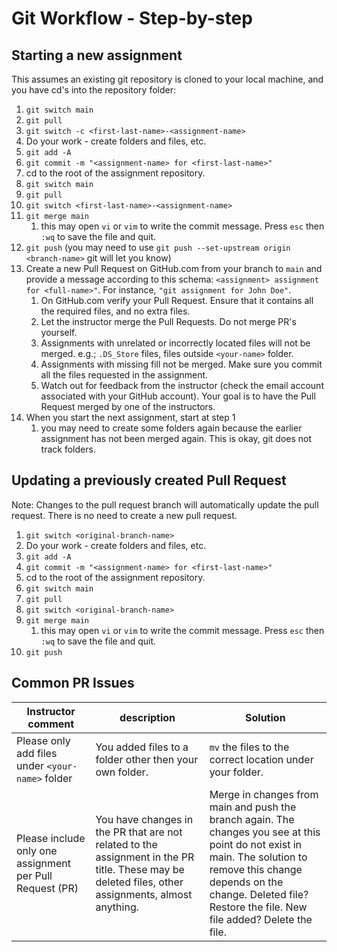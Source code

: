 # Git Workflow - Step-by-step

## Starting a new assignment

This assumes an existing git repository is cloned to your local machine, and you have cd's into the repository folder:

1. `git switch main`
2. `git pull`
3. `git switch -c <first-last-name>-<assignment-name>`
4. Do your work - create folders and files, etc.
5. `git add -A`
6. `git commit -m "<assignment-name> for <first-last-name>"`
7. cd to the root of the assignment repository.
8. `git switch main`
9. `git pull`
10. `git switch <first-last-name>-<assignment-name>`
11. `git merge main`
    1. this may open `vi` or `vim` to write the commit message. Press `esc` then `:wq` to save the file and quit.
12. `git push` (you may need to use `git push --set-upstream origin <branch-name>` git will let you know)
13. Create a new Pull Request on GitHub.com from your branch to `main` and provide a message according to this schema: `<assignment> assignment for <full-name>"`. For instance, `"git assignment for John Doe"`.
    1. On GitHub.com verify your Pull Request. Ensure that it contains all the required files, and no extra files.
    2. Let the instructor merge the Pull Requests. Do not merge PR's yourself.
    3. Assignments with unrelated or incorrectly located files will not be merged. e.g.; `.DS_Store` files, files outside `<your-name>` folder.
    4. Assignments with missing fill not be merged. Make sure you commit all the files requested in the assignment.
    5. Watch out for feedback from the instructor (check the email account associated with your GitHub account). Your goal is to have the Pull Request merged by one of the instructors.
14. When you start the next assignment, start at step 1
    1. you may need to create some folders again because the earlier assignment has not been merged again. This is okay, git does not track folders.

## Updating a previously created Pull Request

Note: Changes to the pull request branch will automatically update the pull request. There is no need to create a new pull request.

1. `git switch <original-branch-name>`
2. Do your work - create folders and files, etc.
3. `git add -A`
4. `git commit -m "<assignment-name> for <first-last-name>"`
5. cd to the root of the assignment repository.
6. `git switch main`
7. `git pull`
8. `git switch <original-branch-name>`
9. `git merge main`
   1. this may open `vi` or `vim` to write the commit message. Press `esc` then `:wq` to save the file and quit.
10. `git push`

## Common PR Issues

| Instructor comment                                       | description                                                                                                                                        | Solution                                                                                                                                                                                                                                 |
| -------------------------------------------------------- | -------------------------------------------------------------------------------------------------------------------------------------------------- | ---------------------------------------------------------------------------------------------------------------------------------------------------------------------------------------------------------------------------------------- |
| Please only add files under `<your-name>` folder         | You added files to a folder other then your own folder.                                                                                            | `mv` the files to the correct location under your folder.                                                                                                                                                                                |
| Please include only one assignment per Pull Request (PR) | You have changes in the PR that are not related to the assignment in the PR title. These may be deleted files, other assignments, almost anything. | Merge in changes from main and push the branch again. The changes you see at this point do not exist in main. The solution to remove this change depends on the change. Deleted file? Restore the file. New file added? Delete the file. |
